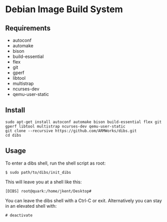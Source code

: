 # Debian Image Build System #

## Requirements ##

 * autoconf
 * automake
 * bison
 * build-essential
 * flex
 * git
 * gperf
 * libtool
 * multistrap
 * ncurses-dev
 * qemu-user-static

## Install ##
    sudo apt-get install autoconf automake bison build-essential flex git gperf libtool multistrap ncurses-dev qemu-user-static
    git clone --recursive https://github.com/ARMWorks/dibs.git
    cd dibs

## Usage ##

To enter a dibs shell, run the shell script as root:

    $ sudo path/to/dibs/init_dibs

This will leave you at a shell like this:

    [DIBS] root@quark:/home/jkent/Desktop#

You can leave the dibs shell with a Ctrl-C or exit.
Alternatively you can stay in an elevated shell with:

	# deactivate
